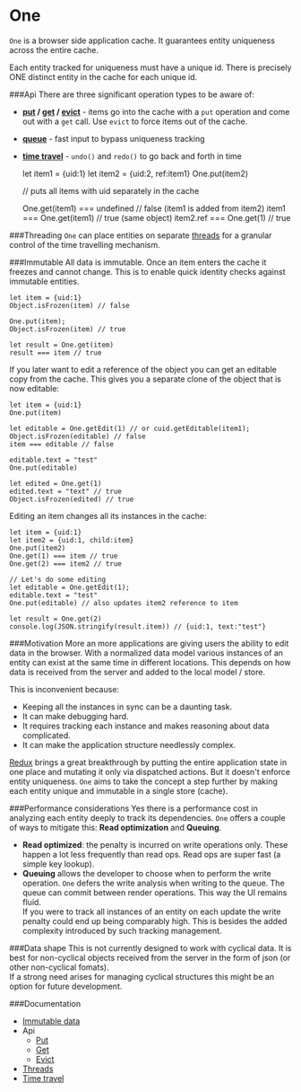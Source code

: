 # One

```One``` is a browser side application cache. It guarantees entity uniqueness across the entire cache. 

Each entity tracked for uniqueness must have a unique id. There is precisely ONE distinct entity in the cache for each unique id.

###Api
There are three significant operation types to be aware of:
* **[put](https://maierson.gitbooks.io/one/content/put.html) / [get](https://maierson.gitbooks.io/one/content/get.html) / [evict](https://maierson.gitbooks.io/one/content/evict.html)** - items go into the cache with a ```put``` operation and come out with a ```get``` call. Use ```evict``` to force items out of the cache.
* **[queue](https://maierson.gitbooks.io/one/content/queue.html)** - fast input to bypass uniqueness tracking
* **[time travel](https://maierson.gitbooks.io/one/content/time_travel.html)** - ```undo()``` and ```redo()``` to go back and forth in time


    let item1 = {uid:1}
    let item2 = {uid:2, ref:item1}
    One.put(item2)
    
    // puts all items with uid separately in the cache
    
    One.get(item1) === undefined // false (item1 is added from item2)
    item1 === One.get(item1) // true (same object)
    item2.ref === One.get(1) // true


###Threading
```One``` can place entities on separate [threads](https://maierson.gitbooks.io/one/content/threads.html) for a granular control of the time travelling mechanism.

###Immutable 
All data is immutable. Once an item enters the cache it freezes and cannot change. This is to enable quick identity checks against immutable entities. 

    let item = {uid:1}
    Object.isFrozen(item) // false
    
    One.put(item);
    Object.isFrozen(item) // true
    
    let result = One.get(item)
    result === item // true

If you later want to edit a reference of the object you can get an editable copy from the cache. This gives you a separate clone of the object that is now editable:

    let item = {uid:1}
    One.put(item)
    
    let editable = One.getEdit(1) // or cuid.getEditable(item1);
    Object.isFrozen(editable) // false
    item === editable // false
    
    editable.text = "test"
    One.put(editable)
    
    let edited = One.get(1)
    edited.text = "text" // true
    Object.isFrozen(edited) // true

Editing an item changes all its instances in the cache:

    let item = {uid:1}
    let item2 = {uid:1, child:item}
    One.put(item2)
    One.get(1) === item // true
    One.get(2) === item2 // true
    
    // Let's do some editing
    let editable = One.getEdit(1);
    editable.text = "test"
    One.put(editable) // also updates item2 reference to item
    
    let result = One.get(2)
    console.log(JSON.stringify(result.item)) // {uid:1, text:"test"}


###Motivation
More an more applications are giving users the ability to edit data in the browser. 
With a normalized data model various instances of an entity can exist at the same time in different locations. This depends on how data is received from the server and added to the local model / store. 

This is inconvenient because: 
* Keeping all the instances in sync can be a daunting task. 
* It can make debugging hard. 
* It requires tracking each instance and makes reasoning about data complicated. 
* It can make the application structure needlessly complex.

[Redux](https://github.com/reactjs/redux) brings a great breakthrough by putting the entire application state in one place and mutating it only via dispatched actions. But it doesn't enforce entity uniqueness. ```One``` aims to take the concept a step further by making each entity unique and immutable in a single store (cache).

###Performance considerations
Yes there is a performance cost in analyzing each entity deeply to track its dependencies. ```One``` offers a couple of ways to mitigate this: **Read optimization** and **Queuing**. 
* **Read optimized**: the penalty is incurred on write operations only. These happen a lot less frequently than read ops. Read ops are super fast (a simple key lookup).
* **Queuing** allows the developer to choose when to perform the write operation. ```One``` defers the write analysis when writing to the queue. The queue can commit between render operations. This way the UI remains fluid.   
If you were to track all instances of an entity on each update the write penalty could end up being comparably high. This is besides the added complexity introduced by such tracking management.

###Data shape
This is not currently designed to work with cyclical data. It is best for non-cyclical objects received from the server in the form of json (or other non-cyclical fomats).  
If a strong need arises for managing cyclical structures this might be an option for future development.

###Documentation
* [Immutable data](https://maierson.gitbooks.io/one/content/immutable_data.html)
* Api
  * [Put](https://maierson.gitbooks.io/one/content/put.html)
  * [Get](https://maierson.gitbooks.io/one/content/get.html)
  * [Evict](https://maierson.gitbooks.io/one/content/evict.html)
* [Threads](https://maierson.gitbooks.io/one/content/threads.html)
* [Time travel](https://maierson.gitbooks.io/one/content/time_travel.html)

    
